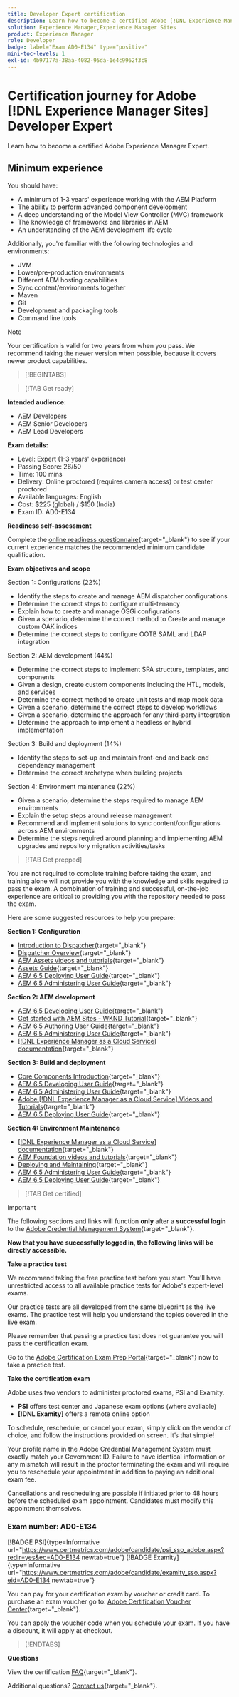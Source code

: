 ```yaml
---
title: Developer Expert certification
description: Learn how to become a certified Adobe [!DNL Experience Manager Sites] Expert.
solution: Experience Manager,Experience Manager Sites
product: Experience Manager
role: Developer
badge: label="Exam AD0-E134" type="positive"
mini-toc-levels: 1
exl-id: 4b97177a-38aa-4082-95da-1e4c9962f3c8
---
```

# Certification journey for Adobe [!DNL Experience Manager Sites] Developer Expert

Learn how to become a certified Adobe Experience Manager Expert.

## Minimum experience

You should have:

* A minimum of 1-3 years' experience working with the AEM Platform
* The ability to perform advanced component development
* A deep understanding of the Model View Controller (MVC) framework
* The knowledge of frameworks and libraries in AEM
* An understanding of the AEM development life cycle

Additionally, you're familiar with the following technologies and environments:

* JVM
* Lower/pre-production environments
* Different AEM hosting capabilities
* Sync content/environments together
* Maven
* Git
* Development and packaging tools
* Command line tools

>[!NOTE]
>
>Your certification is valid for two years from when you pass. We recommend taking the newer version when possible, because it covers newer product capabilities.

>[!BEGINTABS]

>[!TAB Get ready]

**Intended audience:** 

* AEM Developers
* AEM Senior Developers
* AEM Lead Developers

**Exam details:**
  
* Level: Expert (1-3 years' experience)
* Passing Score: 26/50
* Time: 100 mins
* Delivery: Online proctored (requires camera access) or test center proctored
* Available languages: English
* Cost: $225 (global) / $150 (India)
* Exam ID: AD0-E134

**Readiness self-assessment**

Complete the [online readiness questionnaire](https://scorpion.caveon.com/launchpad/ad-q-e129-readiness-questionnaire-for-adobe-aem-assets-developer-professional-exam-copy-9ts38u/ad-q-e116-readiness-questionnaire-for-adobe-aem-developer-expert-exam){target="_blank"} to see if your current experience matches the recommended minimum candidate qualification.

**Exam objectives and scope**

Section 1: Configurations (22%)

* Identify the steps to create and manage AEM dispatcher configurations
* Determine the correct steps to configure multi-tenancy
* Explain how to create and manage OSGi configurations
* Given a scenario, determine the correct method to Create and manage custom OAK indices
* Determine the correct steps to configure OOTB SAML and LDAP integration

Section 2: AEM development (44%)

* Determine the correct steps to implement SPA structure, templates, and components
* Given a design, create custom components including the HTL, models, and services
* Determine the correct method to create unit tests and map mock data
* Given a scenario, determine the correct steps to develop workflows
* Given a scenario, determine the approach for any third-party integration
* Determine the approach to implement a headless or hybrid implementation

Section 3: Build and deployment (14%)

* Identify the steps to set-up and maintain front-end and back-end dependency management
* Determine the correct archetype when building projects

Section 4: Environment maintenance (22%)

* Given a scenario, determine the steps required to manage AEM environments
* Explain the setup steps around release management
* Recommend and implement solutions to sync content/configurations across AEM environments
* Determine the steps required around planning and implementing AEM upgrades and repository migration activities/tasks

>[!TAB Get prepped]

You are not required to complete training before taking the exam, and training alone will not provide you with the knowledge and skills required to pass the exam. A combination of training and successful, on-the-job experience are critical to providing you with the repository needed to pass the exam.

Here are some suggested resources to help you prepare:

**Section 1: Configuration**

* [Introduction to Dispatcher](https://experienceleague.adobe.com/docs/experience-manager-learn/cloud-service/underlying-technology/introduction-dispatcher.html?lang=en){target="_blank"} 
* [Dispatcher Overview](https://experienceleague.adobe.com/docs/experience-manager-dispatcher/using/dispatcher.html?lang=en){target="_blank"} 
* [AEM Assets videos and tutorials](https://experienceleague.adobe.com/docs/experience-manager-learn/assets/overview.html?lang=en){target="_blank"} 
* [Assets Guide](https://experienceleague.adobe.com/docs/experience-manager-64/assets/home.html?lang=en){target="_blank"} 
* [AEM 6.5 Deploying User Guide](https://experienceleague.adobe.com/docs/experience-manager-65/deploying/home.html?lang=en){target="_blank"} 
* [AEM 6.5 Administering User Guide](https://experienceleague.adobe.com/docs/experience-manager-65/administering/home.html?lang=en){target="_blank"} 

**Section 2: AEM development**

* [AEM 6.5 Developing User Guide](https://experienceleague.adobe.com/docs/experience-manager-65/developing/home.html?lang=en){target="_blank"}
* [Get started with AEM Sites - WKND Tutorial](https://experienceleague.adobe.com/docs/experience-manager-learn/getting-started-wknd-tutorial-develop/overview.html?lang=en){target="_blank"}
* [AEM 6.5 Authoring User Guide](https://experienceleague.adobe.com/docs/experience-manager-65/authoring/home.html?lang=en){target="_blank"}
* [AEM 6.5 Administering User Guide](https://experienceleague.adobe.com/docs/experience-manager-65/administering/home.html?lang=en){target="_blank"}
* [[!DNL Experience Manager as a Cloud Service] documentation](https://experienceleague.adobe.com/docs/experience-manager-cloud-service/content/home.html?lang=en){target="_blank"}

**Section 3: Build and deployment**

* [Core Components Introduction](https://experienceleague.adobe.com/docs/experience-manager-core-components/using/introduction.html?lang=en){target="_blank"}
* [AEM 6.5 Developing User Guide](https://experienceleague.adobe.com/docs/experience-manager-65/developing/home.html?lang=en){target="_blank"}
* [AEM 6.5 Administering User Guide](https://experienceleague.adobe.com/docs/experience-manager-65/administering/home.html?lang=en){target="_blank"}
* [Adobe [!DNL Experience Manager as a Cloud Service] Videos and Tutorials](https://experienceleague.adobe.com/docs/experience-manager-learn/cloud-service/overview.html?lang=en){target="_blank"}
* [AEM 6.5 Deploying User Guide](https://experienceleague.adobe.com/docs/experience-manager-65/deploying/home.html?lang=en){target="_blank"}

**Section 4: Environment Maintenance**

* [[!DNL Experience Manager as a Cloud Service] documentation](https://experienceleague.adobe.com/docs/experience-manager-cloud-service/content/home.html?lang=en){target="_blank"}
* [AEM Foundation videos and tutorials](https://experienceleague.adobe.com/docs/experience-manager-learn/foundation/overview.html?lang=en){target="_blank"}
* [Deploying and Maintaining](https://experienceleague.adobe.com/docs/experience-manager-64/deploying/deploying/deploy.html?lang=en){target="_blank"}
* [AEM 6.5 Administering User Guide](https://experienceleague.adobe.com/docs/experience-manager-65/administering/home.html?lang=en){target="_blank"}
* [AEM 6.5 Deploying User Guide](https://experienceleague.adobe.com/docs/experience-manager-65/deploying/home.html?lang=en){target="_blank"}

>[!TAB Get certified]

>[!IMPORTANT]
>
>The following sections and links will function **only**  after a **successful login** to the [Adobe Credential Management System](http://www.certmetrics.com/adobe){target="_blank"}. 

**Now that you have successfully logged in, the following links will be directly accessible.**

**Take a practice test**

We recommend taking the free practice test before you start. You'll have unrestricted access to all available practice tests for Adobe's expert-level exams.

Our practice tests are all developed from the same blueprint as the live exams. The practice test will help you understand the topics covered in the live exam.

Please remember that passing a practice test does not guarantee you will pass the certification exam.

Go to the [Adobe Certification Exam Prep Portal](https://www.certmetrics.com/adobe/candidate/gmetrix_sso.aspx){target="_blank"} now to take a practice test.

**Take the certification exam**

Adobe uses two vendors to administer proctored exams, PSI and Examity. 

* **PSI** offers test center and Japanese exam options (where available) 
* **[!DNL Examity]** offers a remote online option

To schedule, reschedule, or cancel your exam, simply click on the vendor of choice, and follow the instructions provided on screen. It’s that simple! 

Your profile name in the Adobe Credential Management System must exactly match your Government ID. Failure to have identical information or any mismatch will result in the proctor terminating the exam and will require you to reschedule your appointment in addition to paying an additional exam fee.

Cancellations and rescheduling are possible if initiated prior to 48 hours before the scheduled exam appointment. Candidates must modify this appointment themselves.

### Exam number: AD0-E134

[!BADGE PSI]{type=Informative url="https://www.certmetrics.com/adobe/candidate/psi_sso_adobe.aspx?redir=yes&ec=AD0-E134 newtab=true"} [!BADGE Examity]{type=Informative url="https://www.certmetrics.com/adobe/candidate/examity_sso.aspx?eid=AD0-E134 newtab=true"}

You can pay for your certification exam by voucher or credit card. To purchase an exam voucher go to: [Adobe Certification Voucher Center](https://market.xvoucher.com/adobe/global){target="_blank"}. 

You can apply the voucher code when you schedule your exam. If you have a discount, it will apply at checkout.

>[!ENDTABS]

**Questions**

View the certification [FAQ](https://experienceleague.adobe.com/docs/certification/certification/faq.html?lang=en){target="_blank"}.

Additional questions? [Contact us](mailto:certif@adobe.com){target="_blank"}.
